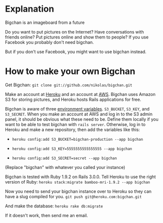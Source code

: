 Explanation
===========================================

Bigchan is an imageboard from a future

Do you want to put pictures on the Internet? Have conversations with friends online? Put pictures online and show them to people? If you use Facebook you probably don't need bigchan.

But if you don't use Facebook, you might want to use bigchan instead.

How to make your own Bigchan
===========================================
Get Bigchan:
`git clone git://github.com/nikolas/bigchan.git`

Make an account at [Heroku](http://heroku.com/) and an account at [AWS](http://aws.amazon.com/). Bigchan uses Amazon S3 for storing pictures, and Heroku hosts Rails applications for free.

Bigchan is aware of three [environment variables](http://en.wikipedia.org/wiki/Environment_variable). `S3_BUCKET`, `S3_KEY`, and `S3_SECRET`. When you make an account at AWS and log in to the S3 admin panel, it should be obvious what these need to be. Define them locally if you want to be able to test bigchan with `rails server`. Otherwise, log in to Heroku and make a new repository, then add the variables like this:

* `heroku config:add S3_BUCKET=bigchan-production --app bigchan`

* `heroku config:add S3_KEY=5555555555555555 --app bigchan`

* `heroku config:add S3_SECRET=secret --app bigchan`

(Replace "bigchan" with whatever you called your instance)

Bigchan is tested with Ruby 1.9.2 on Rails 3.0.0. Tell Heroku to use the right version of Ruby:
`heroku stack:migrate bamboo-mri-1.9.2 --app bigchan`

Now you need to send your bigchan instance over to Heroku so they can have a slug compiled for you.
`git push git@heroku.com:bigchan.git`

And make the database:
`heroku rake db:migrate`


If it doesn't work, then send me an email.
